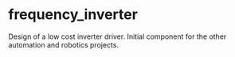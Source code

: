 # frequency_inverter
Design of a low cost inverter driver.  Initial component for the other automation and robotics projects.
